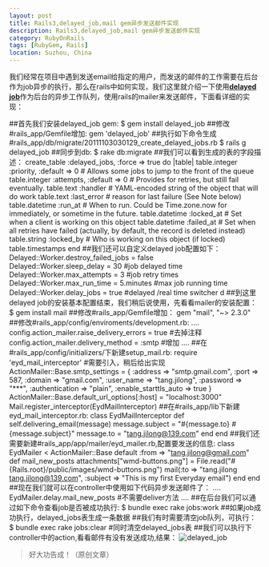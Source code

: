 ```yaml
---
layout: post
title: Rails3,delayed_job,mail gem异步发送邮件实现
description: Rails3,delayed_job,mail gem异步发送邮件实现
category: RubyOnRails
tags: [RubyGem, Rails]
location: Suzhou, China
---
```

我们经常在项目中遇到发送email给指定的用户，而发送的邮件的工作需要在后台作为job异步的执行，那么在rails中如何实现，我们这里就介绍一下使用[**delayed job**][1]作为后台的异步工作队列，使用rails的mailer来发送邮件，下面看详细的实现：

##首先我们安装delayed_job gem:
$ gem install delayed_job
##修改#rails_app/Gemfile增加:
gem 'delayed_job'
##执行如下命令生成#rails_app/db/migrate/20111103030129_create_delayed_jobs.rb
$ rails g delayed_job
##同步到db:
$ rake db:migrate
##我们可以看到生成的表的字段描述：
create_table :delayed_jobs, :force => true do |table|
  table.integer  :priority, :default => 0      # Allows some jobs to jump to the front of the queue
  table.integer  :attempts, :default => 0      # Provides for retries, but still fail eventually.
  table.text     :handler                      # YAML-encoded string of the object that will do work
  table.text   :last_error                   # reason for last failure (See Note below)
  table.datetime :run_at                       # When to run. Could be Time.zone.now for immediately, or sometime in the future.
  table.datetime :locked_at                    # Set when a client is working on this object
  table.datetime :failed_at                    # Set when all retries have failed (actually, by default, the record is deleted instead)
  table.string   :locked_by                    # Who is working on this object (if locked)
  table.timestamps
end
##我们还可以自定义delayed job配置如下：
Delayed::Worker.destroy_failed_jobs = false     
Delayed::Worker.sleep_delay = 30                 #job delayed time
Delayed::Worker.max_attempts = 3                #job retry times
Delayed::Worker.max_run_time = 5.minutes   #max job running time
Delayed::Worker.delay_jobs = true                  #delayed /real time switcher
d
##到这里delayed job的安装基本配置结束，我们稍后说使用，先看看mailer的安装配置：
$ gem install mail
##修改#rails_app/Gemfile增加：
gem "mail", "~> 2.3.0"
##修改#rails_app/config/enviroments/development.rb:
....
  config.action_mailer.raise_delivery_errors = true  #去掉注释
  config.action_mailer.delivery_method = :smtp     #增加
....
##在#rails_app/config/initializers/下新建setup_mail.rb:
require 'eyd_mail_interceptor'    #需要引入，稍后给出实现
ActionMailer::Base.smtp_settings = {
  :address => "smtp.gmail.com",
  :port => 587,
  :domain => "gmail.com",
  :user_name => "tang.jilong",
  :password => "***",
  :authentication => "plain",
  :enable_starttls_auto => true
}
ActionMailer::Base.default_url_options[:host] = "localhost:3000"
Mail.register_interceptor(EydMailInterceptor)
##在#rails_app/lib下新建eyd_mail_interceptor.rb:
class EydMailInterceptor
  def self.delivering_email(message)
    message.subject = "#{message.to} #{message.subject}"
    message.to = "tang.jilong@139.com"
  end
end
##我们还需要新建#rails_app/app/mailer/eyd_mailer.rb,配置要发送的信息:
class EydMailer < ActionMailer::Base
  default :from => "tang.jilong@gmail.com"
  def mail_new_posts
    attachments["wmd-buttons.png"] = File.read("#{Rails.root}/public/images/wmd-buttons.png")
    mail(:to => "tang.jilong <tang.jilong@139.com>", :subject => "This is my first Everyday email")
  end
end
##现在我们就可以在controller中使用如下代码异步发送邮件了：
....
EydMailer.delay.mail_new_posts       #不需要deliver方法
....
##在后台我们可以通过如下命令查看job是否被成功执行:
$ bundle exec rake jobs:work
##如果job成功执行，delayed_jobs表生成一条数据
##我们有时需要清空job队列，可执行：
$ bundle exec rake jobs:clear  #同时清空delayed_jobs表
##我们可以执行下controller中的action,看看邮件有没有发送成功,结果：
![delayed_job][2]

> 好大功告成！（原创文章）

  [1]: https://github.com/collectiveidea/delayed_job "delayed job"
  [2]: http://cms.everyday-cn.com/system/pictures/972/large_everyday_139.png?1320368578 "mail"
